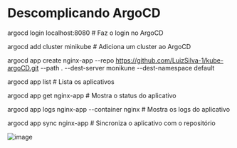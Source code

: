 # Descomplicando ArgoCD

argocd login localhost:8080 # Faz o login no ArgoCD

argocd add cluster minikube # Adiciona um cluster ao ArgoCD

argocd app create nginx-app --repo https://github.com/LuizSilva-1/kube-argoCD.git --path . --dest-server monikune --dest-namespace default

argocd app list # Lista os aplicativos

argocd app get nginx-app # Mostra o status do aplicativo

argocd app logs nginx-app --container nginx # Mostra os logs do aplicativo

argocd app sync nginx-app # Sincroniza o aplicativo com o repositório

![image](https://github.com/LuizSilva-1/kube-argoCD/assets/108982016/723c50dd-90e5-45ec-a935-79abac5d1e36)

